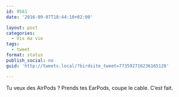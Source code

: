 ```yaml
---
id: 9561
date: '2016-09-07T18:44:10+02:00'

layout: post
categories:
  - Vis ma vie
tags:
  - tweet
format: status
publish_social: no
guid: 'http://tweets.local/?birdsite_tweet=773592716236165120'

---
```


Tu veux des AirPods ? Prends tes EarPods, coupe le cable. C’est fait.